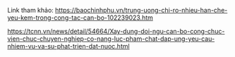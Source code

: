 Link tham khảo: https://baochinhphu.vn/trung-uong-chi-ro-nhieu-han-che-yeu-kem-trong-cong-tac-can-bo-102239023.htm

https://tcnn.vn/news/detail/54664/Xay-dung-doi-ngu-can-bo-cong-chuc-vien-chuc-chuyen-nghiep-co-nang-luc-pham-chat-dap-ung-yeu-cau-nhiem-vu-va-su-phat-trien-dat-nuoc.html